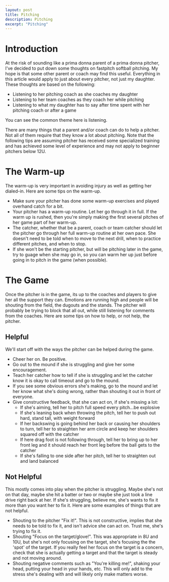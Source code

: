 ```yaml
---
layout: post
title: Pitching
description: Pitching
excerpt: "Pitching"
---
```

# Introduction
At the risk of sounding like a prima donna parent of a prima donna pitcher, 
I've decided to put down some thoughts on fastpitch softball pitching. My
hope is that some other parent or coach may find this useful. Everything in
this article would apply to just about every pitcher, not just my daughter.
These thoughts are based on the following:

* Listening to her pitching coach as she coaches my daughter
* Listening to her team coaches as they coach her while pitching
* Listening to what my daughter has to say after time spent with her 
pitching coach or after a game

You can see the common theme here is listening.

There are many things that a parent and/or coach can do to help a pitcher. Not
all of them require that they know a lot about pitching. Note that the following
tips are assuming pitcher has received some specialized training and has
achieved some level of experience and may not apply to beginner pitchers
below 12U.

# The Warm-up
The warm-up is very important in avoiding injury as well as getting her dialed-in. 
Here are some tips on the warm-up.

* Make sure your pitcher has done some warm-up exercises and played 
overhand catch for a bit.
* Your pitcher has a warm-up routine. Let her go through it in full. If 
the warm up is rushed, then you're simply making the first several pitches 
of her game part of her warm-up. 
* The catcher, whether that be a parent, coach or team catcher should
let the pitcher go through her full warm-up routine at her own pace. She 
doesn't need to be told when to move to the next drill, when to practice 
different pitches, and when to stop.
* If she won't be the starting pitcher, but will be pitching later in the
game, try to guage when she may go in, so you can warm her up just before
going in to pitch in the game (when possible). 

# The Game
Once the pitcher is in the game, its up to the coaches and players to give 
her all the support they can. Emotions are running high and people will be 
shouting from the field, the dugouts and the stands. The pitcher will probably 
be trying to block that all out, while still listening for comments from the 
coaches. Here are some tips on how to help, or not help, the pitcher.

## Helpful
We'll start off with the ways the pitcher can be helped during the game.

* Cheer her on. Be positive.
* Go out to the mound if she is struggling and give her some encouragement.
* Teach her catcher how to tell if she is struggling and let the catcher know
it is okay to call timeout and go to the mound. 
* If you see some obvious errors she's making, go to the mound and let her know
what she's doing wrong, rather than shouting it out in front of everyone.
* Give constructive feedback, that she can act on, if she's missing a lot:
    * If she's aiming, tell her to pitch full speed every pitch...be explosive
    * If she's leaning back when throwing the pitch, tell her to push out hard,
    stand tall, with weight forward
    * If her backswing is going behind her back or causing her shoulders to turn,
    tell her to straighten her arm circle and keep her shoulders squared off with 
    the catcher
    * If here drag foot is not following through, tell her to bring up to her
    front leg and it should reach her front leg before the ball gets to the catcher
    * If she's falling to one side after her pitch, tell her to straighten out
    and land balanced

## Not Helpful
This mostly comes into play when the pitcher is struggling. Maybe she's not on
that day, maybe she hit a batter or two or maybe she just took a line drive right
back at her. If she's struggling, believe me, she's wants to fix it more than you 
want her to fix it. Here are some examples of things that are not helpful.

* Shouting to the pitcher "Fix it!". This is not constructive, implies that she 
needs to be told to fix it, and isn't advice she can act on. Trust me, she's 
trying to fix it.
* Shouting "Focus on the target/glove!". This was appropriate in 8U and 10U, but she's
not only focusing on the target, she's focusing the the 'spot' of the target. If
you really feel her focus on the target is a concern, check that she is actually 
getting a target and that the target is steady and not moving around.
* Shouting negative comments such as "You're killing me!", shaking your head, putting
your head in your hands, etc. This will only add to the stress she's dealing with and 
will likely only make matters worse.


